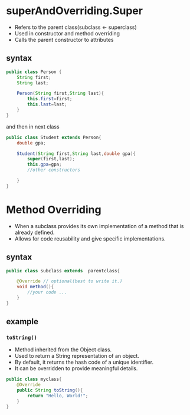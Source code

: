 # superAndOverriding.Super
- Refers to the parent class(subclass <- superclass)
- Used in constructor and method overriding
- Calls the parent constructor to attributes
## syntax
````Java
public class Person {
    String first;
    String last;

    Person(String first,String last){
        this.first=first;
        this.last=last;
    }
}

````
and then in next class
````Java
public class Student extends Person{
    double gpa;

    Student(String first,String last,double gpa){
        super(first,last);
        this.gpa=gpa;
        //other constructors

    }
}

````
# Method Overriding
- When a subclass provides its own implementation of a method that is already defined.
- Allows for code reusability and give specific implementations.
## syntax
````java
public class subclass extends  parentclass{

    @Override // optional(best to write it.)
    void method(){
        //your code ...
    }
}
````
## example
### `toString()`
- Method inherited from the Object class.
- Used to return a String representation of an object.
- By default, it returns the hash code of a unique identifier.
- It can be overridden to provide meaningful details.

````java
public class myclass{
    @Override
    public String toString(){
        return "Hello, World!";
    }
}

````

